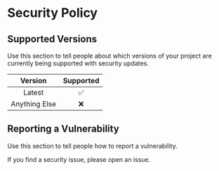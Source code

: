 # Security Policy

## Supported Versions

Use this section to tell people about which versions of your project are
currently being supported with security updates.

|    Version    |     Supported      |
|:-------------:|:------------------:|
|    Latest     | :white_check_mark: |
| Anything Else |        :x:         |

## Reporting a Vulnerability

Use this section to tell people how to report a vulnerability.

If you find a security issue, please open an issue.
